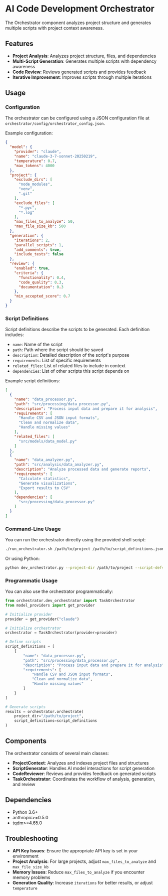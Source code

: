 # AI Code Development Orchestrator

The Orchestrator component analyzes project structure and generates multiple scripts with project context awareness.

## Features

- **Project Analysis**: Analyzes project structure, files, and dependencies
- **Multi-Script Generation**: Generates multiple scripts with dependency awareness
- **Code Review**: Reviews generated scripts and provides feedback
- **Iterative Improvement**: Improves scripts through multiple iterations

## Usage

### Configuration

The orchestrator can be configured using a JSON configuration file at `orchestrator/config/orchestrator_config.json`.

Example configuration:

```json
{
  "model": {
    "provider": "claude",
    "name": "claude-3-7-sonnet-20250219",
    "temperature": 0.7,
    "max_tokens": 4000
  },
  "project": {
    "exclude_dirs": [
      "node_modules",
      "venv",
      ".git"
    ],
    "exclude_files": [
      "*.pyc",
      "*.log"
    ],
    "max_files_to_analyze": 50,
    "max_file_size_kb": 500
  },
  "generation": {
    "iterations": 2,
    "parallel_scripts": 1,
    "add_comments": true,
    "include_tests": false
  },
  "review": {
    "enabled": true,
    "criteria": {
      "functionality": 0.4,
      "code_quality": 0.3,
      "documentation": 0.3
    },
    "min_accepted_score": 0.7
  }
}
```

### Script Definitions

Script definitions describe the scripts to be generated. Each definition includes:

- `name`: Name of the script
- `path`: Path where the script should be saved
- `description`: Detailed description of the script's purpose
- `requirements`: List of specific requirements
- `related_files`: List of related files to include in context
- `dependencies`: List of other scripts this script depends on

Example script definitions:

```json
[
  {
    "name": "data_processor.py",
    "path": "src/processing/data_processor.py",
    "description": "Process input data and prepare it for analysis",
    "requirements": [
      "Handle CSV and JSON input formats",
      "Clean and normalize data",
      "Handle missing values"
    ],
    "related_files": [
      "src/models/data_model.py"
    ]
  },
  {
    "name": "data_analyzer.py",
    "path": "src/analysis/data_analyzer.py",
    "description": "Analyze processed data and generate reports",
    "requirements": [
      "Calculate statistics",
      "Generate visualizations",
      "Export results to CSV"
    ],
    "dependencies": [
      "src/processing/data_processor.py"
    ]
  }
]
```

### Command-Line Usage

You can run the orchestrator directly using the provided shell script:

```bash
./run_orchestrator.sh /path/to/project /path/to/script_definitions.json
```

Or using Python:

```bash
python dev_orchestrator.py --project-dir /path/to/project --script-defs /path/to/script_definitions.json
```

### Programmatic Usage

You can also use the orchestrator programmatically:

```python
from orchestrator.dev_orchestrator import TaskOrchestrator
from model_providers import get_provider

# Initialize provider
provider = get_provider("claude")

# Initialize orchestrator
orchestrator = TaskOrchestrator(provider=provider)

# Define scripts
script_definitions = [
    {
        "name": "data_processor.py",
        "path": "src/processing/data_processor.py",
        "description": "Process input data and prepare it for analysis",
        "requirements": [
            "Handle CSV and JSON input formats",
            "Clean and normalize data",
            "Handle missing values"
        ]
    }
]

# Generate scripts
results = orchestrator.orchestrate(
    project_dir="/path/to/project",
    script_definitions=script_definitions
)
```

## Components

The orchestrator consists of several main classes:

- **ProjectContext**: Analyzes and indexes project files and structures
- **ScriptGenerator**: Handles AI model interactions for script generation
- **CodeReviewer**: Reviews and provides feedback on generated scripts
- **TaskOrchestrator**: Coordinates the workflow of analysis, generation, and review

## Dependencies

- Python 3.6+
- anthropic>=0.5.0
- tqdm>=4.65.0

## Troubleshooting

- **API Key Issues**: Ensure the appropriate API key is set in your environment
- **Project Analysis**: For large projects, adjust `max_files_to_analyze` and `max_file_size_kb`
- **Memory Issues**: Reduce `max_files_to_analyze` if you encounter memory problems
- **Generation Quality**: Increase `iterations` for better results, or adjust `temperature`
